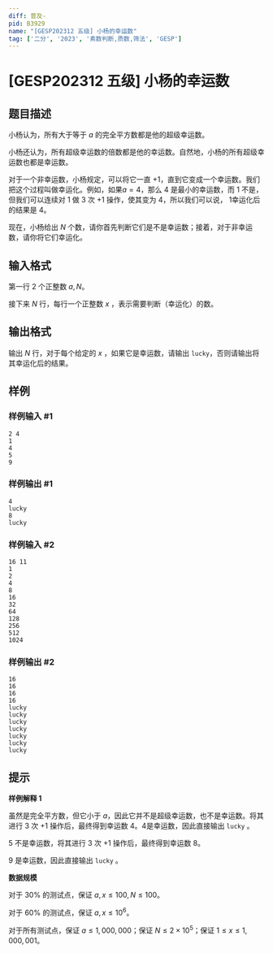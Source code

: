 ```yaml
---
diff: 普及-
pid: B3929
name: "[GESP202312 五级] 小杨的幸运数"
tag: ['二分', '2023', '素数判断,质数,筛法', 'GESP']
---
```

# [GESP202312 五级] 小杨的幸运数
## 题目描述

小杨认为，所有大于等于 $a$ 的完全平方数都是他的超级幸运数。

小杨还认为，所有超级幸运数的倍数都是他的幸运数。自然地，小杨的所有超级幸运数也都是幸运数。

对于一个非幸运数，小杨规定，可以将它一直 $+1$，直到它变成一个幸运数。我们把这个过程叫做幸运化。例如，如果$a=4$，那么 $4$ 是最小的幸运数，而 $1$ 不是，但我们可以连续对 $1$ 做 $3$ 次 $+1$ 操作，使其变为 $4$，所以我们可以说， $1$幸运化后的结果是 $4$。

现在，小杨给出 $N$ 个数，请你首先判断它们是不是幸运数；接着，对于非幸运数，请你将它们幸运化。
## 输入格式

第一行 $2$ 个正整数 $a, N$。

接下来 $N$ 行，每行一个正整数 $x$ ，表示需要判断（幸运化）的数。
## 输出格式

输出 $N$ 行，对于每个给定的 $x$ ，如果它是幸运数，请输出 `lucky`，否则请输出将其幸运化后的结果。
## 样例

### 样例输入 #1
```
2 4 
1 
4 
5 
9
```
### 样例输出 #1
```
4 
lucky 
8 
lucky
```
### 样例输入 #2
```
16 11 
1 
2 
4 
8 
16 
32 
64 
128 
256 
512
1024
```
### 样例输出 #2
```
16 
16 
16 
16 
lucky 
lucky 
lucky 
lucky 
lucky 
lucky 
lucky
```
## 提示

**样例解释 1**

虽然是完全平方数，但它小于 $a$，因此它并不是超级幸运数，也不是幸运数。将其进行 $3$ 次 $+1$ 操作后，最终得到幸运数 $4$。4是幸运数，因此直接输出 `lucky` 。

$5$ 不是幸运数，将其进行 $3$ 次 $+1$ 操作后，最终得到幸运数 $8$。

$9$ 是幸运数，因此直接输出 `lucky` 。

**数据规模**

对于 $30\%$ 的测试点，保证 $a,x \le 100,N \le 100$。

对于 $60\%$ 的测试点，保证 $a,x \le 10^6$。

对于所有测试点，保证 $a \le 1,000,000$；保证 $N \le 2 \times 10^5$；保证 $1 \le x \le 1,000,001$。
